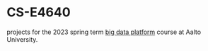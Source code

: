 # CS-E4640

projects for the 2023 spring term [big data platform](https://github.com/rdsea/bigdataplatforms) course at Aalto University.
